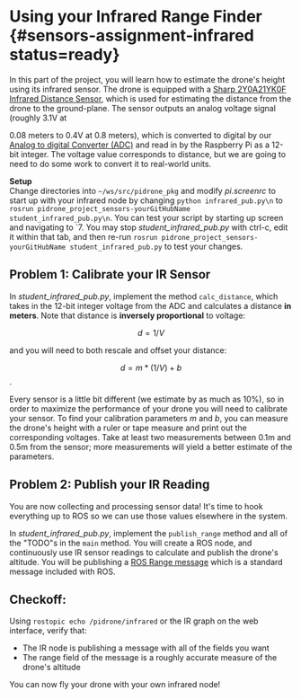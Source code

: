 # Using your Infrared Range Finder {#sensors-assignment-infrared status=ready}

In this part of the project, you will learn how to estimate the drone's height using its infrared sensor. The drone is equipped with a [Sharp 2Y0A21YK0F Infrared Distance Sensor](https://www.digikey.com/product-detail/en/parallax-inc/28995/28995-ND/3523692), which is used for estimating the distance from the drone to the ground-plane. The sensor outputs an analog voltage signal (roughly 3.1V at

0.08 meters to 0.4V at 0.8 meters), which is converted to digital by our [Analog to digital Converter (ADC)](https://www.digikey.com/product-detail/en/adafruit-industries-llc/1083/1528-1014-ND/4990763) and read in by the Raspberry Pi as a 12-bit integer. The voltage value corresponds to distance, but we are going to need to do some work to convert it to real-world units.  

**Setup**  
Change directories into `~/ws/src/pidrone_pkg` and modify _pi.screenrc_ to start up with your infrared node by changing `python infrared_pub.py\n` to `rosrun pidrone_project_sensors-yourGitHubName student_infrared_pub.py\n`. You can test your script by starting up screen and navigating to \`7. You may stop _student_infrared_pub.py_ with ctrl-c, edit it within that tab, and then re-run `rosrun pidrone_project_sensors-yourGitHubName student_infrared_pub.py` to test your changes.

## Problem 1: Calibrate your IR Sensor
In _student_infrared_pub.py_, implement the method `calc_distance`, which takes in the 12-bit integer voltage from the ADC and calculates a distance **in meters**. Note that distance is **inversely proportional** to voltage:  

$$d = 1/V$$

and you will need to both rescale and offset your distance:  

$$d = m*(1/V) + b$$.  

Every sensor is a little bit different (we estimate by as much as 10%), so in order to maximize the performance of your drone you will need to calibrate your sensor. To find your calibration parameters $m$ and $b$, you can measure the drone's height with a ruler or tape measure and print out the corresponding voltages. Take at least two measurements between 0.1m and 0.5m from the sensor; more measurements will yield a better estimate of the parameters.

## Problem 2: Publish your IR Reading
You are now collecting and processing sensor data! It's time to hook everything up to ROS so we can use those values elsewhere in the system.

In _student_infrared_pub.py_, implement the `publish_range` method and all of the "TODO"s in the `main` method. You will create a ROS node, and continuously use IR sensor readings to calculate and publish the drone's altitude. You will be publishing a [ROS Range message](http://docs.ros.org/api/sensor_msgs/html/msg/Range.html) which is a standard message included with ROS.

## Checkoff:
Using `rostopic echo /pidrone/infrared` or the IR graph on the web interface, verify that:

  * The IR node is publishing a message with all of the fields you want  
  * The range field of the message is a roughly accurate measure of the drone's altitude

You can now fly your drone with your own infrared node!
